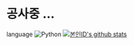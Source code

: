 # 공사중 ...
language
<img alt="Python" src ="https://img.shields.io/badge/Python-3776AB.svg?&style=for-the-badge&logo=Python&logoColor=white"/>
[![본인ID's github stats](https://github-readme-stats.vercel.app/api/top-langs/?username=본인ID&show_icons=true&hide_border=true&title_color=004386&icon_color=004386&layout=compact)](https://github.com/datoybi)
